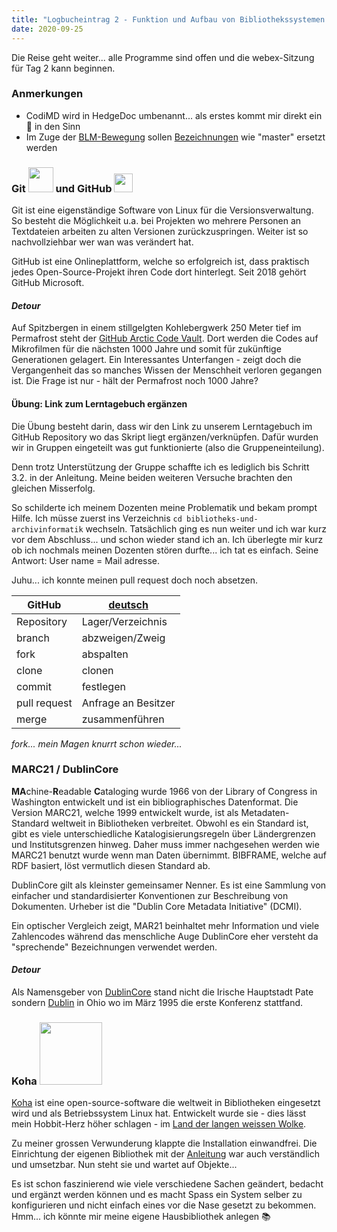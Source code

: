 ```yaml
---
title: "Logbucheintrag 2 - Funktion und Aufbau von Bibliothekssystemen 1/2"
date: 2020-09-25
---
```


Die Reise geht weiter... alle Programme sind offen und die webex-Sitzung für Tag 2 kann beginnen.

### Anmerkungen
- CodiMD wird in HedgeDoc umbenannt... als erstes kommt mir direkt ein &#129428; in den Sinn 
- Im Zuge der [BLM-Bewegung](https://blacklivesmatter.com/) sollen [Bezeichnungen](https://www.zdnet.com/article/linux-team-approves-new-terminology-bans-terms-like-blacklist-and-slave/) wie "master" ersetzt werden

### Git <img src="https://upload.wikimedia.org/wikipedia/commons/e/e0/Git-logo.svg" width="40"> und GitHub <img src="https://octodex.github.com/images/original.png" width="30">
Git ist eine eigenständige Software von Linux für die Versionsverwaltung. So besteht die Möglichkeit u.a. bei Projekten wo mehrere Personen an Textdateien arbeiten zu alten Versionen zurückzuspringen. Weiter ist so nachvollziehbar wer wan was verändert hat.

GitHub ist eine Onlineplattform, welche so erfolgreich ist, dass praktisch jedes Open-Source-Projekt ihren Code dort hinterlegt. Seit 2018 gehört GitHub Microsoft.

#### *Detour*
Auf Spitzbergen in einem stillgelgten Kohlebergwerk 250 Meter tief im Permafrost steht der [GitHub Arctic Code Vault](https://archiveprogram.github.com/). Dort werden die Codes auf Mikrofilmen für die nächsten 1000 Jahre und somit für zukünftige Generationen gelagert. Ein Interessantes Unterfangen - zeigt doch die Vergangenheit das so manches Wissen der Menschheit verloren gegangen ist. Die Frage ist nur - hält der Permafrost noch 1000 Jahre?


#### Übung: Link zum Lerntagebuch ergänzen
Die Übung besteht darin, dass wir den Link zu unserem Lerntagebuch im GitHub Repository wo das Skript liegt ergänzen/verknüpfen. Dafür wurden wir in Gruppen eingeteilt was gut funktionierte (also die Gruppeneinteilung).

Denn trotz Unterstützung der Gruppe schaffte ich es lediglich bis Schritt 3.2. in der Anleitung. Meine beiden weiteren Versuche brachten den gleichen Misserfolg.

So schilderte ich meinem Dozenten meine Problematik und bekam prompt Hilfe. Ich müsse zuerst ins Verzeichnis `cd bibliotheks-und-archivinformatik` wechseln. Tatsächlich ging es nun weiter und ich war kurz vor dem Abschluss... und schon wieder stand ich an. Ich überlegte mir kurz ob ich nochmals meinen Dozenten stören durfte... ich tat es einfach. Seine Antwort: User name = Mail adresse.

Juhu... ich konnte meinen pull request doch noch absetzen.

GitHub | [deutsch](https://github.com/danielauener/git-auf-deutsch)
--------|--------
Repository | Lager/Verzeichnis
branch | abzweigen/Zweig
fork | abspalten
clone | clonen
commit | festlegen
pull request | Anfrage an Besitzer
merge | zusammenführen 

*fork... mein Magen knurrt schon wieder...*

### MARC21 / DublinCore

**MA**chine-**R**eadable **C**ataloging wurde 1966 von der Library of Congress in Washington entwickelt und ist ein bibliographisches Datenformat. Die Version MARC21, welche 1999 entwickelt wurde, ist als Metadaten-Standard weltweit in Bibliotheken verbreitet. Obwohl es ein Standard ist, gibt es viele unterschiedliche Katalogisierungsregeln über Ländergrenzen und Institutsgrenzen hinweg. Daher muss immer nachgesehen werden wie MARC21 benutzt wurde wenn man Daten übernimmt. BIBFRAME, welche auf RDF basiert, löst vermutlich diesen Standard ab.

DublinCore gilt als kleinster gemeinsamer Nenner. Es ist eine Sammlung von einfacher und standardisierter Konventionen zur Beschreibung von Dokumenten. Urheber ist die "Dublin Core Metadata Initiative" (DCMI).

Ein optischer Vergleich zeigt, MAR21 beinhaltet mehr Information und viele Zahlencodes während das menschliche Auge DublinCore eher versteht da "sprechende" Bezeichnungen verwendet werden.

#### *Detour*
Als Namensgeber von [DublinCore](https://de.wikipedia.org/wiki/Dublin_Core) stand nicht die Irische Hauptstadt Pate sondern [Dublin](https://de.wikipedia.org/wiki/Dublin_(Ohio)) in Ohio wo im März 1995 die erste Konferenz stattfand.

### Koha <img src="https://koha-community.org/files/2013/09/cropped-kohabanner3.jpg" width="100">

[Koha](https://koha-community.org/) ist eine open-source-software die weltweit in Bibliotheken eingesetzt wird und als Betriebssystem Linux hat. Entwickelt wurde sie - dies lässt mein Hobbit-Herz höher schlagen - im [Land der langen weissen Wolke](https://de.wikipedia.org/wiki/Aotearoa).

Zu meiner grossen Verwunderung klappte die Installation einwandfrei. Die Einrichtung der eigenen Bibliothek mit der [Anleitung](https://zefanjas.de/wie-man-koha-installiert-und-fuer-schulen-einrichtet-teil-1/) war auch verständlich und umsetzbar. Nun steht sie und wartet auf Objekte...

Es ist schon faszinierend wie viele verschiedene Sachen geändert, bedacht und ergänzt werden können und es macht Spass ein System selber zu konfigurieren und nicht einfach eines vor die Nase gesetzt zu bekommen. Hmm... ich könnte mir meine eigene Hausbibliothek anlegen &#128218;





